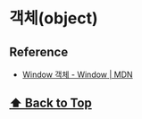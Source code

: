 # 객체(object)





## Reference

- [Window 객체 - Window | MDN](https://developer.mozilla.org/ko/docs/Web/API/Window)


 **[⬆  Back to Top](#)**
---
